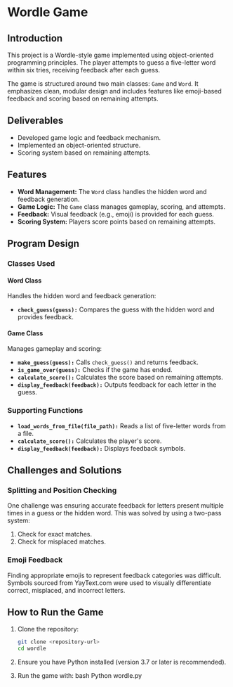 # Wordle Game

## Introduction

This project is a Wordle-style game implemented using object-oriented programming principles. The player attempts to guess a five-letter word within six tries, receiving feedback after each guess.

The game is structured around two main classes: `Game` and `Word`. It emphasizes clean, modular design and includes features like emoji-based feedback and scoring based on remaining attempts.

## Deliverables

- Developed game logic and feedback mechanism.
- Implemented an object-oriented structure.
- Scoring system based on remaining attempts.

## Features

- **Word Management:** The `Word` class handles the hidden word and feedback generation.
- **Game Logic:** The `Game` class manages gameplay, scoring, and attempts.
- **Feedback:** Visual feedback (e.g., emoji) is provided for each guess.
- **Scoring System:** Players score points based on remaining attempts.

## Program Design

### Classes Used

#### Word Class
Handles the hidden word and feedback generation:
- **`check_guess(guess):`** Compares the guess with the hidden word and provides feedback.

#### Game Class
Manages gameplay and scoring:
- **`make_guess(guess):`** Calls `check_guess()` and returns feedback.
- **`is_game_over(guess):`** Checks if the game has ended.
- **`calculate_score():`** Calculates the score based on remaining attempts.
- **`display_feedback(feedback):`** Outputs feedback for each letter in the guess.

### Supporting Functions
- **`load_words_from_file(file_path):`** Reads a list of five-letter words from a file.
- **`calculate_score():`** Calculates the player's score.
- **`display_feedback(feedback):`** Displays feedback symbols.

## Challenges and Solutions

### Splitting and Position Checking
One challenge was ensuring accurate feedback for letters present multiple times in a guess or the hidden word. This was solved by using a two-pass system:
1. Check for exact matches.
2. Check for misplaced matches.

### Emoji Feedback
Finding appropriate emojis to represent feedback categories was difficult. Symbols sourced from YayText.com were used to visually differentiate correct, misplaced, and incorrect letters.

## How to Run the Game

1. Clone the repository:
   ```bash
   git clone <repository-url>
   cd wordle
2. Ensure you have Python installed (version 3.7 or later is recommended).

3. Run the game with:
bash
    Python wordle.py